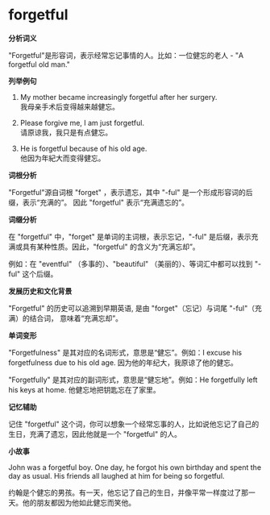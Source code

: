 # forgetful

**分析词义**

  

"Forgetful"是形容词，表示经常忘记事情的人。比如：一位健忘的老人 - "A forgetful old man."

  

**列举例句**

  

1.  My mother became increasingly forgetful after her surgery.  
    我母亲手术后变得越来越健忘。
    
      
    
2.  Please forgive me, I am just forgetful.  
    请原谅我，我只是有点健忘。
    
      
    
3.  He is forgetful because of his old age.  
    他因为年紀大而变得健忘。
    
      
    

  

**词根分析**

  

"Forgetful"源自词根 "forget" ，表示遗忘，其中 "-ful" 是一个形成形容词的后缀，表示“充满的”。 因此 "forgetful" 表示“充满遗忘的”。

  

**词缀分析**

  

在 "forgetful" 中，"forget" 是单词的主词根，表示忘记，"-ful" 是后缀，表示充满或具有某种性质。因此，"forgetful" 的含义为“充满忘却”。

  

例如：在 "eventful" （多事的）、"beautiful" （美丽的）、等词汇中都可以找到 "-ful" 这个后缀。

  

**发展历史和文化背景**

  

"Forgetful" 的历史可以追溯到早期英语, 是由 "forget"（忘记）与词尾 "-ful"（充满）的结合词， 意味着“充满忘却”。

  

**单词变形**

  

"Forgetfulness" 是其对应的名词形式，意思是“健忘”。例如：I excuse his forgetfulness due to his old age. 因为他的年纪大，我原谅了他的健忘。

  

"Forgetfully" 是其对应的副词形式，意思是“健忘地”。例如：He forgetfully left his keys at home. 他健忘地把钥匙忘在了家里。

  

**记忆辅助**

  

记住 "forgetful" 这个词，你可以想象一个经常忘事的人，比如说他忘记了自己的生日，充满了遗忘，因此他就是一个 "forgetful" 的人。

  

**小故事**

  

John was a forgetful boy. One day, he forgot his own birthday and spent the day as usual. His friends all laughed at him for being so forgetful.

  

约翰是个健忘的男孩。有一天，他忘记了自己的生日，并像平常一样度过了那一天。他的朋友都因为他如此健忘而笑他。
